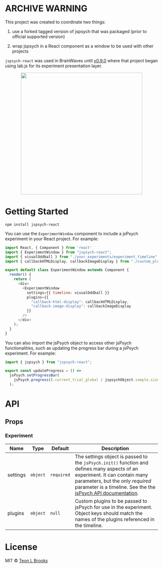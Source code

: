 # __ARCHIVE WARNING__

This project was created to coordinate two things:

1. use a forked tagged version of jspsych that was packaged (prior to official supported version)

2. wrap jspsych in a React component as a window to be used with other projects

`jspsych-react` was used in BrainWaves until [v0.9.0](https://github.com/makebrainwaves/BrainWaves/releases/tag/v0.9.0) where that project began using lab.js for its experiment presentation layer.

<!-- Logo -->
<p align="center">
    <img width="400" src="./jspsych-react-logo.jpg">
</p>

# Getting Started

`npm install jspsych-react`

You can use the `ExperimentWindow` component to include a jsPsych experiment in your React project. For example:

```javascript
import React, { Component } from 'react'
import { ExperimentWindow } from "jspsych-react";
import { visualOddball } from "./your_experiments/experiment_timeline";
import { callbackHTMLDisplay, callbackImageDisplay } from "./custom_plugins/plugins";

export default class ExperimentWindow extends Component {
  render() {
    return (
      <div>
        <ExperimentWindow
          settings={{ timeline: visualOddball }}
          plugins={{
            "callback-html-display": callbackHTMLDisplay,
            "callback-image-display": callbackImageDisplay
          }}
        />
      </div>
    );
  }
}
```

You can also import the jsPsych object to access other jsPsych functionalities, such as updating the progress bar during a jsPsych experiment. For example:

```javascript
import { jspsych } from "jspsych-react";

export const updateProgress = () =>
  jsPsych.setProgressBar(
    jsPsych.progress().current_trial_global / jspsychObject.sample.size
  );
```

# API

## Props

### Experiment

| Name     | Type     | Default    | Description                                                                                                                                                                                                                                                                                         |
| -------- | -------- | ---------- | --------------------------------------------------------------------------------------------------------------------------------------------------------------------------------------------------------------------------------------------------------------------------------------------------- |
| settings | `object` | `required` | The settings object is passed to the `jsPsych.init()` function and defines many aspects of an experiment. It can contain many parameters, but the only _required_ parameter is a timeline. See the the [jsPsych API documentation](https://www.jspsych.org/core_library/jspsych-core/#jspsychinit). |
| plugins  | `object` | `null`     | Custom plugins to be passed to jsPsych for use in the experiment. Object keys should match the names of the plugins referenced in the timeline.

# License
MIT © [Teon L Brooks](https://teonian.com/)
